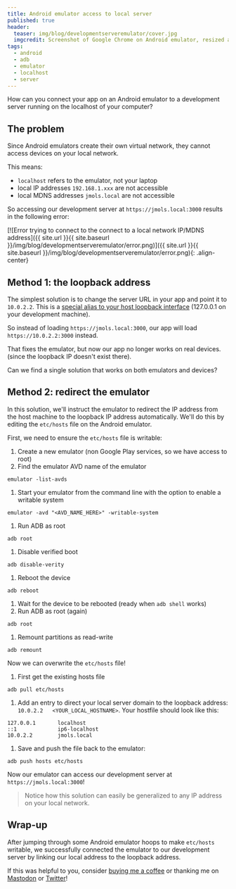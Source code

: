 ```yaml
---
title: Android emulator access to local server
published: true
header:
  teaser: img/blog/developmentserveremulator/cover.jpg
  imgcredit: Screenshot of Google Chrome on Android emulator, resized and cropped
tags:
  - android
  - adb
  - emulator
  - localhost
  - server
---
```

How can you connect your app on an Android emulator to a development server running on the localhost of your computer?

## The problem
Since Android emulators create their own virtual network, they cannot access devices on your local network.

This means:
- `localhost` refers to the emulator, not your laptop
- local IP addresses `192.168.1.xxx` are not accessible
- local MDNS addresses `jmols.local` are not accessible

So accessing our development server at `https://jmols.local:3000` results in the following error:

[![Error trying to connect to the connect to a local network IP/MDNS address]({{ site.url }}{{ site.baseurl }}/img/blog/developmentserveremulator/error.png)]({{ site.url }}{{ site.baseurl }}/img/blog/developmentserveremulator/error.png){: .align-center}

## Method 1: the loopback address
The simplest solution is to change the server URL in your app and point it to `10.0.2.2`. This is a [special alias to your host loopback interface](https://developer.android.com/studio/run/emulator-networking#networkaddresses) (127.0.0.1 on your development machine).

So instead of loading `https://jmols.local:3000`, our app will load `https://10.0.2.2:3000` instead.

That fixes the emulator, but now our app no longer works on real devices. (since the loopback IP doesn't exist there).

Can we find a single solution that works on both emulators and devices?

## Method 2: redirect the emulator
In this solution, we'll instruct the emulator to redirect the IP address from the host machine to the loopback IP address automatically. We'll do this by editing the `etc/hosts` file on the Android emulator.

First, we need to ensure the `etc/hosts` file is writable:

1. Create a new emulator (non Google Play services, so we have access to root)
1. Find the emulator AVD name of the emulator
```
emulator -list-avds
```
1. Start your emulator from the command line with the option to enable a writable system
```
emulator -avd "<AVD_NAME_HERE>" -writable-system
```
1. Run ADB as root
```
adb root
```
1. Disable verified boot
```
adb disable-verity
```
1. Reboot the device
```
adb reboot
```
1. Wait for the device to be rebooted (ready when `adb shell` works)
1. Run ADB as root (again)
```
adb root
```
1. Remount partitions as read-write
```
adb remount
```

Now we can overwrite the `etc/hosts` file!

1. First get the existing hosts file
```
adb pull etc/hosts
```
1. Add an entry to direct your local server domain to the loopback address: `10.0.2.2   <YOUR_LOCAL_HOSTNAME>`. Your hostfile should look like this:

```
127.0.0.1       localhost
::1             ip6-localhost
10.0.2.2        jmols.local
```

1. Save and push the file back to the emulator:
```
adb push hosts etc/hosts
```

Now our emulator can access our development server at `https://jmols.local:3000`!

> Notice how this solution can easily be generalized to any IP address on your local network.

## Wrap-up
After jumping through some Android emulator hoops to make `etc/hosts` writable, we successfully connected the emulator to our development server by linking our local address to the loopback address.

If this was helpful to you, consider [buying me a coffee](https://www.buymeacoffee.com/jeroen) or thanking me on [Mastodon](https://androiddev.social/@Jeroenmols) or [Twitter](https://twitter.com/molsjeroen)!

